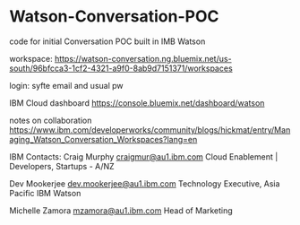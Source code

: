 # Watson-Conversation-POC
code for initial Conversation POC built in IMB Watson

workspace:
https://watson-conversation.ng.bluemix.net/us-south/96bfcca3-1cf2-4321-a9f0-8ab9d7151371/workspaces

login: syfte email and usual pw

IBM Cloud dashboard
https://console.bluemix.net/dashboard/watson

notes on collaboration
https://www.ibm.com/developerworks/community/blogs/hickmat/entry/Managing_Watson_Conversation_Workspaces?lang=en

IBM Contacts:
Craig Murphy
craigmur@au1.ibm.com
Cloud Enablement | Developers, Startups - A/NZ

Dev Mookerjee 
dev.mookerjee@au1.ibm.com
Technology Executive, Asia Pacific
IBM Watson 

Michelle Zamora
mzamora@au1.ibm.com
Head of Marketing

